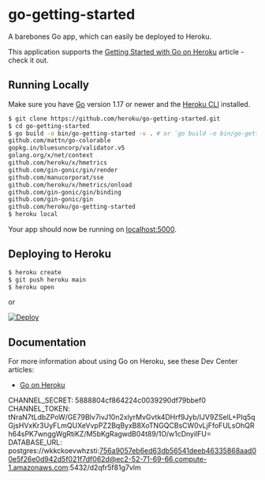 
# go-getting-started

A barebones Go app, which can easily be deployed to Heroku.

This application supports the [Getting Started with Go on Heroku](https://devcenter.heroku.com/articles/getting-started-with-go) article - check it out.

## Running Locally

Make sure you have [Go](http://golang.org/doc/install) version 1.17 or newer and the [Heroku CLI](https://devcenter.heroku.com/articles/heroku-cli) installed.

```sh
$ git clone https://github.com/heroku/go-getting-started.git
$ cd go-getting-started
$ go build -o bin/go-getting-started -v . # or `go build -o bin/go-getting-started.exe -v .` in git bash
github.com/mattn/go-colorable
gopkg.in/bluesuncorp/validator.v5
golang.org/x/net/context
github.com/heroku/x/hmetrics
github.com/gin-gonic/gin/render
github.com/manucorporat/sse
github.com/heroku/x/hmetrics/onload
github.com/gin-gonic/gin/binding
github.com/gin-gonic/gin
github.com/heroku/go-getting-started
$ heroku local
```

Your app should now be running on [localhost:5000](http://localhost:5000/).

## Deploying to Heroku

```sh
$ heroku create
$ git push heroku main
$ heroku open
```

or

[![Deploy](https://www.herokucdn.com/deploy/button.png)](https://heroku.com/deploy)


## Documentation

For more information about using Go on Heroku, see these Dev Center articles:

- [Go on Heroku](https://devcenter.heroku.com/categories/go)

CHANNEL_SECRET: 5888804cf864224c0039290df79bbef0
CHANNEL_TOKEN:  tNraN7tLdbZPoW/GE79Blv7ivJ10n2xlyrMvGvtk4DHrf9Jyb/lJV9ZSelL+PIq5qGjsHVxKr3UyFLmQUXeVvpPZ2BqByxB8XoTNGQCBsCW0vLjFfoFULsOhQRh64sPK7wnggWgRtiKZ/M5bKgRagwdB04t89/1O/w1cDnyilFU=
DATABASE_URL:   postgres://wkkckoevwhzsti:756a9057eb6ed63db56541deeb46335868aad00e5f26e0d942d5f021f7df062d@ec2-52-71-69-66.compute-1.amazonaws.com:5432/d2qfr5f81g7vlm
